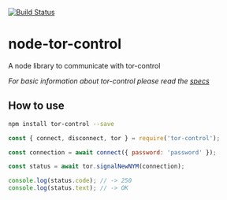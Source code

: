 [![Build Status](https://travis-ci.org/Atsman/node-tor-control.svg?branch=master)](https://travis-ci.org/Atsman/node-tor-control)

# node-tor-control
A node library to communicate with tor-control

*For basic information about tor-control please read the
[specs](https://gitweb.torproject.org/torspec.git/tree/control-spec.txt)*

## How to use

```bash
npm install tor-control --save
```

```js
const { connect, disconnect, tor } = require('tor-control');

const connection = await connect({ password: 'password' });

const status = await tor.signalNewNYM(connection);

console.log(status.code); // -> 250
console.log(status.text); // -> OK

```

